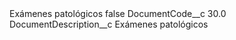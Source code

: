 <?xml version="1.0" encoding="UTF-8"?>
<CustomMetadata xmlns="http://soap.sforce.com/2006/04/metadata" xmlns:xsi="http://www.w3.org/2001/XMLSchema-instance" xmlns:xsd="http://www.w3.org/2001/XMLSchema">
    <label>Exámenes patológicos</label>
    <protected>false</protected>
    <values>
        <field>DocumentCode__c</field>
        <value xsi:type="xsd:double">30.0</value>
    </values>
    <values>
        <field>DocumentDescription__c</field>
        <value xsi:type="xsd:string">Exámenes patológicos</value>
    </values>
</CustomMetadata>
